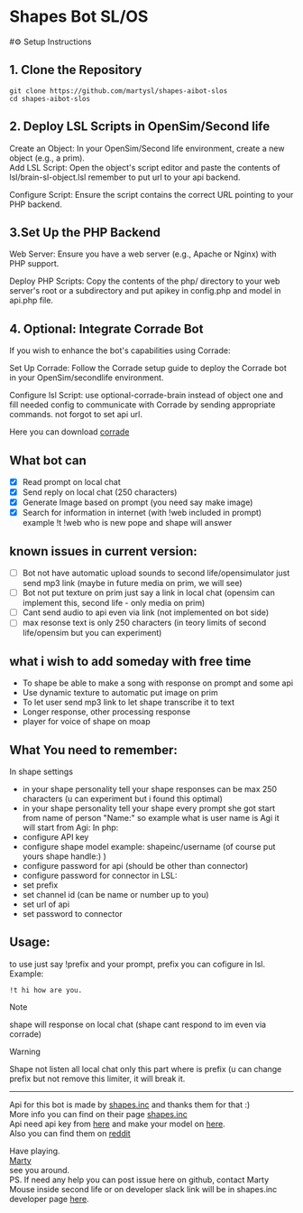 # Shapes Bot SL/OS  
#⚙️ Setup Instructions  
## 1. Clone the Repository  
```
git clone https://github.com/martysl/shapes-aibot-slos
cd shapes-aibot-slos
```
## 2. Deploy LSL Scripts in OpenSim/Second life  
Create an Object: In your OpenSim/Second life environment, create a new object (e.g., a prim).  
Add LSL Script: Open the object's script editor and paste the contents of lsl/brain-sl-object.lsl remember to put url to your api backend.  

Configure Script: Ensure the script contains the correct URL pointing to your PHP backend.  

## 3.Set Up the PHP Backend  
Web Server: Ensure you have a web server (e.g., Apache or Nginx) with PHP support.  

Deploy PHP Scripts: Copy the contents of the php/ directory to your web server's root or a subdirectory and put apikey in config.php and model in api.php file.  

## 4. Optional: Integrate Corrade Bot  
If you wish to enhance the bot's capabilities using Corrade:  

Set Up Corrade: Follow the Corrade setup guide to deploy the Corrade bot in your OpenSim/secondlife environment.  

Configure lsl Script: use optional-corrade-brain instead of object one and fill needed config to communicate with Corrade by sending appropriate commands. not forgot to set api url.  

Here you can download [corrade](http://grimore.org/secondlife/scripted_agents/corrade)  
## What bot can
- [x] Read prompt on local chat 
- [x] Send reply on local chat (250 characters)
- [x] Generate Image based on prompt (you need say make image)
- [x] Search for information in internet (with !web included in prompt) example !t !web who is new pope and shape will answer
## known issues in current version:  
- [ ] Bot not have automatic upload sounds to second life/opensimulator just send mp3 link (maybe in future media on prim, we will see)  
- [ ] Bot not put texture on prim just say a link in local chat (opensim can implement this, second life - only media on prim)  
- [ ] Cant send audio to api even via link (not implemented on bot side)
- [ ] max resonse text is only 250 characters (in teory limits of second life/opensim but you can experiment)
## what i wish to add someday with free time
- To shape be able to make a song with response on prompt and some api
- Use dynamic texture to automatic put image on prim
- To let user send mp3 link to let shape transcribe it to text 
- Longer response, other processing response
- player for voice of shape on moap

## What You need to remember:
In shape settings 
- in your shape personality tell your shape responses can be max 250 characters (u can experiment but i found this optimal)
- in your shape personality tell your shape every prompt she got start from name of person "Name:" so example what is user name is Agi it will start from Agi:
In php:
- configure API key  
- configure shape model example: shapeinc/username (of course put yours shape handle:) )
- configure password for api (should be other than connector)
- configure password for connector
in LSL:
- set prefix
- set channel id (can be name or number up to you)
- set url of api
- set password to connector 
## Usage:
to use just say !prefix and your prompt, prefix you can cofigure in lsl.  
Example:
```
!t hi how are you.
```
>[!NOTE]
> shape will response on local chat (shape cant respond to im even via corrade)
  
>[!WARNING]
> Shape not listen all local chat only this part where is prefix (u can change prefix but not remove this limiter, it will break it.
___

Api for this bot is made by [shapes.inc](https://shapes.inc/) and thanks them for that :)  
More info you can find on their page [shapes.inc](https://shapes.inc/)  
Api need api key from [here](https://shapes.inc/developer) and make your model on [here](https://shapes.inc/create).   
Also you can find them on [reddit](https://www.reddit.com/r/ShapesInc/)   

Have playing.  
[Marty](https://github.com/martysl/)  
see you around.  
PS. If need any help you can post issue here on github, contact Marty Mouse inside second life or on developer slack link will be in shapes.inc developer page [here](https://shapes.inc/developer).
